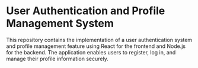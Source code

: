 # User Authentication and Profile Management System
This repository contains the implementation of a user authentication system and profile management feature using React for the frontend and Node.js for the backend. The application enables users to register, log in, and manage their profile information securely.
